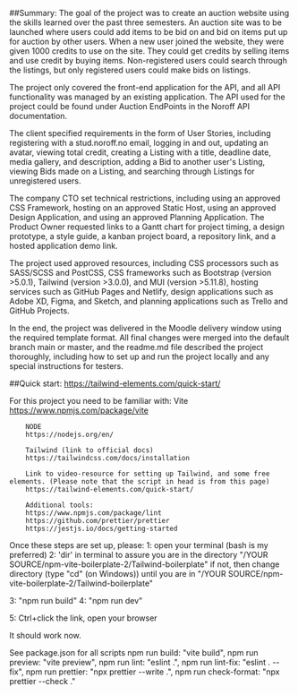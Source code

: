 ##Summary:
The goal of the project was to create an auction website using the skills learned over the past three semesters. An auction site was to be launched where users could add items to be bid on and bid on items put up for auction by other users. When a new user joined the website, they were given 1000 credits to use on the site. They could get credits by selling items and use credit by buying items. Non-registered users could search through the listings, but only registered users could make bids on listings.

The project only covered the front-end application for the API, and all API functionality was managed by an existing application. The API used for the project could be found under Auction EndPoints in the Noroff API documentation.

The client specified requirements in the form of User Stories, including registering with a stud.noroff.no email, logging in and out, updating an avatar, viewing total credit, creating a Listing with a title, deadline date, media gallery, and description, adding a Bid to another user's Listing, viewing Bids made on a Listing, and searching through Listings for unregistered users.

The company CTO set technical restrictions, including using an approved CSS Framework, hosting on an approved Static Host, using an approved Design Application, and using an approved Planning Application. The Product Owner requested links to a Gantt chart for project timing, a design prototype, a style guide, a kanban project board, a repository link, and a hosted application demo link.

The project used approved resources, including CSS processors such as SASS/SCSS and PostCSS, CSS frameworks such as Bootstrap (version >5.0.1), Tailwind (version >3.0.0), and MUI (version >5.11.8), hosting services such as GitHub Pages and Netlify, design applications such as Adobe XD, Figma, and Sketch, and planning applications such as Trello and GitHub Projects.

In the end, the project was delivered in the Moodle delivery window using the required template format. All final changes were merged into the default branch main or master, and the readme.md file described the project thoroughly, including how to set up and run the project locally and any special instructions for testers.

##Quick start:
https://tailwind-elements.com/quick-start/

For this project you need to be familiar with:
Vite
https://www.npmjs.com/package/vite

        NODE
        https://nodejs.org/en/

        Tailwind (link to official docs)
        https://tailwindcss.com/docs/installation

        Link to video-resource for setting up Tailwind, and some free elements. (Please note that the script in head is from this page)
        https://tailwind-elements.com/quick-start/

        Additional tools:
        https://www.npmjs.com/package/lint
        https://github.com/prettier/prettier
        https://jestjs.io/docs/getting-started

Once these steps are set up, please:
1: open your terminal (bash is my preferred)
2: 'dir' in terminal to assure you are in the directory "/YOUR SOURCE/npm-vite-boilerplate-2/Tailwind-boilerplate"
if not, then change directory (type "cd" (on Windows)) until you are in
"/YOUR SOURCE/npm-vite-boilerplate-2/Tailwind-boilerplate"

3: "npm run build"
4: "npm run dev"

5: Ctrl+click the link, open your browser

It should work now.

See package.json for all scripts
npm run build: "vite build",
npm run preview: "vite preview",
npm run lint: "eslint .",
npm run lint-fix: "eslint . --fix",
npm run prettier: "npx prettier --write .",
npm run check-format: "npx prettier --check ."
